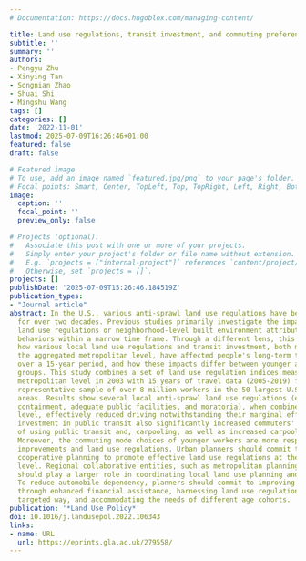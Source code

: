 ```yaml
---
# Documentation: https://docs.hugoblox.com/managing-content/

title: Land use regulations, transit investment, and commuting preferences
subtitle: ''
summary: ''
authors:
- Pengyu Zhu
- Xinying Tan
- Songnian Zhao
- Shuai Shi
- Mingshu Wang
tags: []
categories: []
date: '2022-11-01'
lastmod: 2025-07-09T16:26:46+01:00
featured: false
draft: false

# Featured image
# To use, add an image named `featured.jpg/png` to your page's folder.
# Focal points: Smart, Center, TopLeft, Top, TopRight, Left, Right, BottomLeft, Bottom, BottomRight.
image:
  caption: ''
  focal_point: ''
  preview_only: false

# Projects (optional).
#   Associate this post with one or more of your projects.
#   Simply enter your project's folder or file name without extension.
#   E.g. `projects = ["internal-project"]` references `content/project/deep-learning/index.md`.
#   Otherwise, set `projects = []`.
projects: []
publishDate: '2025-07-09T15:26:46.184519Z'
publication_types:
- "Journal article"
abstract: In the U.S., various anti-sprawl land use regulations have been implemented
  for over two decades. Previous studies primarily investigate the impacts of local
  land use regulations or neighborhood-level built environment attributes on travel
  behaviors within a narrow time frame. Through a different lens, this paper examines
  how various local land use regulations and transit investment, both measured at
  the aggregated metropolitan level, have affected people's long-term travel behaviors
  over a 15-year period, and how these impacts differ between younger and older age
  groups. This study combines a set of land use regulation indices measured at the
  metropolitan level in 2003 with 15 years of travel data (2005-2019) from a pooled
  representative sample of over 8 million workers in the 50 largest U.S. metropolitan
  areas. Results show several local anti-sprawl land use regulations (e.g., growth
  containment, adequate public facilities, and moratoria), when combined at the metropolitan
  level, effectively reduced driving notwithstanding their marginal effects. Government
  investment in public transit also significantly increased commuters' likelihood
  of using public transit and, carpooling, as well as increased carpool group size.
  Moreover, the commuting mode choices of younger workers are more responsive to transit
  improvements and land use regulations. Urban planners should commit to regional
  cooperative planning to promote effective land use regulations at the metropolitan
  level. Regional collaborative entities, such as metropolitan planning organizations
  should play a larger role in coordinating local land use planning and regulations.
  To reduce automobile dependency, planners should commit to improving public transit
  through enhanced financial assistance, harnessing land use regulations in a more
  targeted way, and accommodating the needs of different age cohorts.
publication: '*Land Use Policy*'
doi: 10.1016/j.landusepol.2022.106343
links:
- name: URL
  url: https://eprints.gla.ac.uk/279558/
---
```

